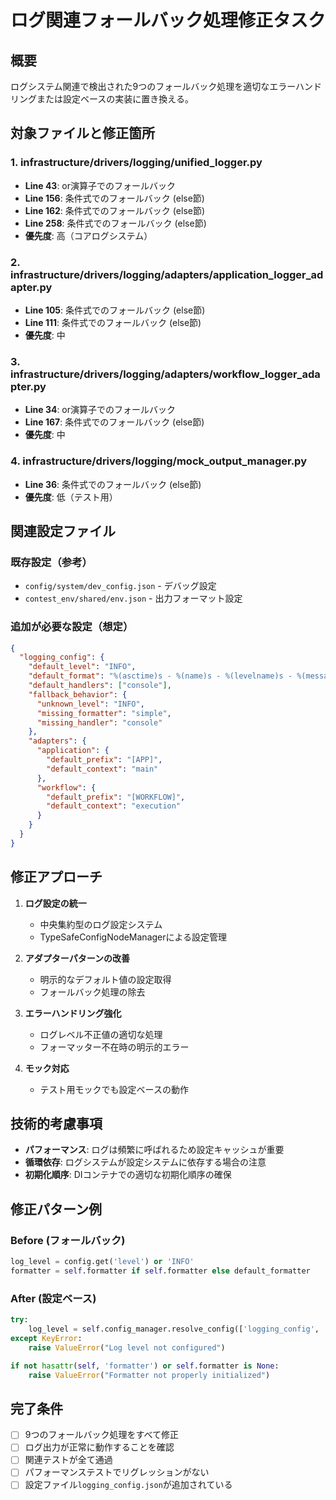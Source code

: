 # ログ関連フォールバック処理修正タスク

## 概要
ログシステム関連で検出された9つのフォールバック処理を適切なエラーハンドリングまたは設定ベースの実装に置き換える。

## 対象ファイルと修正箇所

### 1. infrastructure/drivers/logging/unified_logger.py
- **Line 43**: or演算子でのフォールバック
- **Line 156**: 条件式でのフォールバック (else節)
- **Line 162**: 条件式でのフォールバック (else節)  
- **Line 258**: 条件式でのフォールバック (else節)
- **優先度**: 高（コアログシステム）

### 2. infrastructure/drivers/logging/adapters/application_logger_adapter.py
- **Line 105**: 条件式でのフォールバック (else節)
- **Line 111**: 条件式でのフォールバック (else節)
- **優先度**: 中

### 3. infrastructure/drivers/logging/adapters/workflow_logger_adapter.py
- **Line 34**: or演算子でのフォールバック
- **Line 167**: 条件式でのフォールバック (else節)
- **優先度**: 中

### 4. infrastructure/drivers/logging/mock_output_manager.py
- **Line 36**: 条件式でのフォールバック (else節)
- **優先度**: 低（テスト用）

## 関連設定ファイル

### 既存設定（参考）
- `config/system/dev_config.json` - デバッグ設定
- `contest_env/shared/env.json` - 出力フォーマット設定

### 追加が必要な設定（想定）
```json
{
  "logging_config": {
    "default_level": "INFO",
    "default_format": "%(asctime)s - %(name)s - %(levelname)s - %(message)s",
    "default_handlers": ["console"],
    "fallback_behavior": {
      "unknown_level": "INFO",
      "missing_formatter": "simple",
      "missing_handler": "console"
    },
    "adapters": {
      "application": {
        "default_prefix": "[APP]",
        "default_context": "main"
      },
      "workflow": {
        "default_prefix": "[WORKFLOW]",
        "default_context": "execution"
      }
    }
  }
}
```

## 修正アプローチ

1. **ログ設定の統一**
   - 中央集約型のログ設定システム
   - TypeSafeConfigNodeManagerによる設定管理

2. **アダプターパターンの改善**
   - 明示的なデフォルト値の設定取得
   - フォールバック処理の除去

3. **エラーハンドリング強化**
   - ログレベル不正値の適切な処理
   - フォーマッター不在時の明示的エラー

4. **モック対応**
   - テスト用モックでも設定ベースの動作

## 技術的考慮事項

- **パフォーマンス**: ログは頻繁に呼ばれるため設定キャッシュが重要
- **循環依存**: ログシステムが設定システムに依存する場合の注意
- **初期化順序**: DIコンテナでの適切な初期化順序の確保

## 修正パターン例

### Before (フォールバック)
```python
log_level = config.get('level') or 'INFO'
formatter = self.formatter if self.formatter else default_formatter
```

### After (設定ベース)
```python
try:
    log_level = self.config_manager.resolve_config(['logging_config', 'default_level'], str)
except KeyError:
    raise ValueError("Log level not configured")

if not hasattr(self, 'formatter') or self.formatter is None:
    raise ValueError("Formatter not properly initialized")
```

## 完了条件

- [ ] 9つのフォールバック処理をすべて修正
- [ ] ログ出力が正常に動作することを確認
- [ ] 関連テストが全て通過
- [ ] パフォーマンステストでリグレッションがない
- [ ] 設定ファイル`logging_config.json`が追加されている